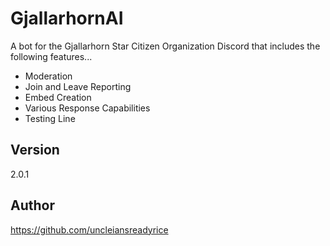 # GjallarhornAI
A bot for the Gjallarhorn Star Citizen Organization Discord that includes the following features...
- Moderation
- Join and Leave Reporting
- Embed Creation
- Various Response Capabilities
- Testing Line

## Version
2.0.1

## Author
https://github.com/uncleiansreadyrice



